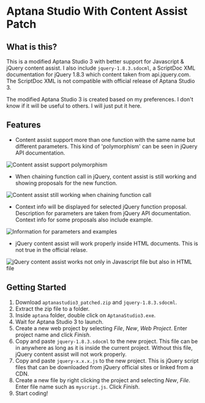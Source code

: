 Aptana Studio With Content Assist Patch
=======================================

What is this?
-------------
This is a modified Aptana Studio 3 with better support for Javascript &amp; jQuery content assist.  I also include
`jquery-1.8.3.sdocml`, a ScriptDoc XML documentation for jQuery 1.8.3 which content taken from api.jquery.com.  The 
ScriptDoc XML is not compatible with official release of Aptana Studio 3.

The modified Aptana Studio 3 is created based on my preferences.  I don't know if it will be useful to others. 
I will just put it here.

Features
--------
*  Content assist support more than one function with the same name but different parameters.  This kind of 
    'polymorphism' can be seen in jQuery API documentation.

![Content assist support polymorphism](https://github.com/JockiHendry/aptanastudio-contentassist-patch/wiki/screenshot1.png)
*  When chaining function call in jQuery, content assist is still working and showing proposals for the new function.

![Content assist still working when chaining function call](https://github.com/JockiHendry/aptanastudio-contentassist-patch/wiki/screenshot2.png)

*  Context info will be displayed for selected jQuery function proposal.  Description for parameters are taken from
    jQuery API documentation.  Context info for some proposals also include example.

![Information for parameters and examples](https://github.com/JockiHendry/aptanastudio-contentassist-patch/wiki/screenshot3.png)

*  jQuery content assist will work properly inside HTML documents.  This is not true in the official relase.

![jQuery content assist works not only in Javascript file but also in HTML file](https://github.com/JockiHendry/aptanastudio-contentassist-patch/wiki/screenshot4.png)

Getting Started
---------------
1.  Download `aptanastudio3_patched.zip` and `jquery-1.8.3.sdocml`.
2.  Extract the zip file to a folder.
3.  Inside `aptana` folder, double click on `AptanaStudio3.exe`.
4.  Wait for Aptana Studio 3 to launch.
5.  Create a new web project by selecting *File*, *New*, *Web Project*.  Enter project name and click *Finish*.
6.  Copy and paste `jquery-1.8.3.sdocml` to the new project. This file can be in anywhere as long as it is inside
    the current project.  Without this file, jQuery content assist will not work properly.
7.  Copy and paste `jquery-x.x.x.js` to the new project.  This is jQuery script files that can be downloaded from
    jQuery official sites or linked from a CDN.
8.  Create a new file by right clicking the project and selecting *New*, *File*.  Enter file name such as `myscript.js`.
    Click *Finish*.
9.  Start coding!
